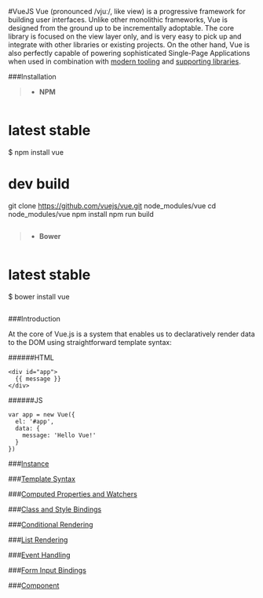 #VueJS
Vue (pronounced /vjuː/, like view) is a progressive framework for building user interfaces. Unlike other monolithic frameworks, Vue is designed from the ground up to be incrementally adoptable. The core library is focused on the view layer only, and is very easy to pick up and integrate with other libraries or existing projects. On the other hand, Vue is also perfectly capable of powering sophisticated Single-Page Applications when used in combination with [modern tooling](http://vuejs.org/guide/single-file-components.html) and [supporting libraries](https://github.com/vuejs/awesome-vue#libraries--plugins).

###Installation

> * **NPM**

> ```
# latest stable
$ npm install vue

# dev build
git clone https://github.com/vuejs/vue.git node_modules/vue
cd node_modules/vue
npm install
npm run build
> ```

> * **Bower**

> ```
# latest stable
$ bower install vue
> ```

###Introduction

At the core of Vue.js is a system that enables us to declaratively render data to the DOM using straightforward template syntax:

######HTML
```
<div id="app">
  {{ message }}
</div>
```

######JS
```
var app = new Vue({
  el: '#app',
  data: {
    message: 'Hello Vue!'
  }
})
```
###[Instance](instance.md)

###[Template Syntax](template-syntax.md)

###[Computed Properties and Watchers](computed-properties-and-watchers.md)

###[Class and Style Bindings](class-and-style-bindings.md)

###[Conditional Rendering](conditional-rendering.md)

###[List Rendering](list-rendering.md)

###[Event Handling](event-handling.md)

###[Form Input Bindings](form-input-binding.md)

###[Component](component.md)

